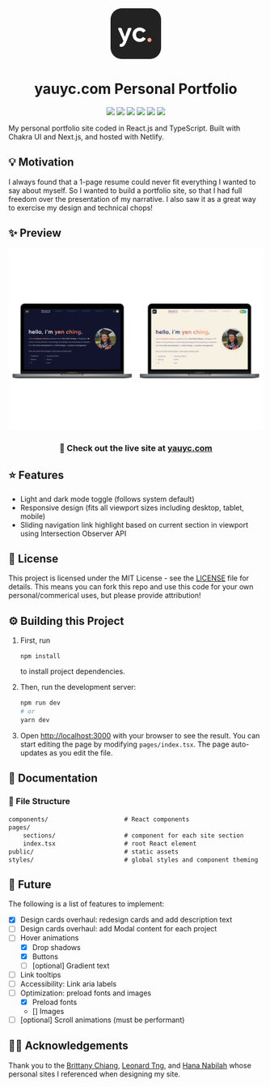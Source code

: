 <div align="center">
  <img alt="Logo" src="public/icons/favicon.png" width="100" />
</div>
<h1 align="center">yauyc.com Personal Portfolio</h1>
<p align="center">
  <a href="https://app.netlify.com/sites/yauyc/deploys"><img src="https://api.netlify.com/api/v1/badges/acadf828-1fcf-4691-90d4-ae5e428d825a/deploy-status"></a>
  <img src="https://img.shields.io/badge/React-20232A?style=for-the-badge&logo=react&logoColor=61DAFB">
  <img src="https://img.shields.io/badge/TypeScript-007ACC?style=for-the-badge&logo=typescript&logoColor=white">
  <img src="https://img.shields.io/badge/Chakra--UI-319795?style=for-the-badge&logo=chakra-ui&logoColor=white">
  <img src="https://img.shields.io/badge/next%20js-000000?style=for-the-badge&logo=nextdotjs&logoColor=white">
  <img src="https://img.shields.io/badge/License-MIT-informational?style=for-the-badge">
</p>
My personal portfolio site coded in React.js and TypeScript. Built with Chakra UI and Next.js, and hosted with Netlify.

## 💡 Motivation

I always found that a 1-page resume could never fit everything I wanted to say about myself. So I wanted to build a portfolio site, so that I had full freedom over the presentation of my narrative. I also saw it as a great way to exercise my design and technical chops!

## ✨ Preview

<div align="center">
  <div align="center" style="display:block;">
    <img src="public/previews/portfolio.webp">
  </div>
  <h3>🔗 Check out the live site at <a href="https://yauyc.com">yauyc.com</a></h3>
</div>

## ⭐ Features

- Light and dark mode toggle (follows system default)
- Responsive design (fits all viewport sizes including desktop, tablet, mobile)
- Sliding navigation link highlight based on current section in viewport using Intersection Observer API

## 📝 License

This project is licensed under the MIT License - see the [LICENSE](https://github.com/yauyenching/portfolio-site/blob/main/LICENSE) file for details. This means you can fork this repo and use this code for your own personal/commerical uses, but please provide attribution!

## ⚙️ Building this Project

1. First, run
    ```
    npm install
    ```
    to install project dependencies.

2. Then, run the development server:
    ```bash
    npm run dev
    # or
    yarn dev
    ```

3. Open [http://localhost:3000](http://localhost:3000) with your browser to see the result. You can start editing the page by modifying `pages/index.tsx`. The page auto-updates as you edit the file.

## 📖 Documentation

### 📂 File Structure

```
components/                     # React components
pages/
    sections/                   # component for each site section
    index.tsx                   # root React element
public/                         # static assets
styles/                         # global styles and component theming
```

## 🤔 Future

The following is a list of features to implement:

- [x] Design cards overhaul: redesign cards and add description text
- [ ] Design cards overhaul: add Modal content for each project
- [ ] Hover animations
  - [x] Drop shadows
  - [x] Buttons
  - [ ] [optional] Gradient text
- [ ] Link tooltips
- [ ] Accessibility: Link aria labels
- [ ] Optimization: preload fonts and images
  - [x] Preload fonts
  - [] Images
- [ ] [optional] Scroll animations (must be performant)

## 🙌🏻 Acknowledgements

Thank you to the [Brittany Chiang](brittanychiang.com/), [Leonard Tng](leonardtng.com/), and [Hana Nabilah](https://raihanahnabilah.github.io/) whose personal sites I referenced when designing my site.